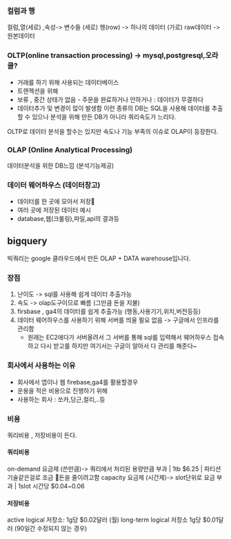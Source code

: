 
### 컬럼과 행
컬럼,열(세로) ,속성-> 변수들   (세로)
행(row) -> 하나의 데이터        (가로)
raw데이터 -> 원본데이터


### OLTP(online transaction processing) -> mysql,postgresql,오라클? 
- 거래를 하기 위해 사용되는 데이터베이스
- 트랜젝션을 위해
- 보류 , 중간 상태가 없음 - 주문을 완료하거나 안하거나 : 데이터가 무결하다
- 데이터추가 및 변경이 많이 발생함
이런 종류의 DB는 SQL을 사용해 데이터를 추출할 수 있으나 분석을 위해 만든 DB가 아니라 쿼리속도가 느리다.

OLTP로 데이터 분석을 할수는 있지만 속도나 기능 부족의 이슈로 OLAP이 등장한다.

### OLAP (Online Analytical Processing)
데이터분석을 위한 DB느낌 (분석기능제공)

### 데이터 웨어하우스 (데이터창고)
- 데이터를 한 곳에 모아서 저장
- 여러 곳에 저장된 데이터 예시
- database,웹(크롤링),파일,api의 결과등

## bigquery
빅쿼리는 google 클라우드에서 만든 OLAP + DATA warehouse입니다.

### 장점 
1. 난이도 -> sql를 사용해 쉽게 데이터 추출가능
2. 속도 -> olap도구이므로 빠름 (그만큼 돈을 지불)
3. firsbase , ga4의 데이터를 쉽게 추출가능 (행동,사용기기,위치,버전등등)
4. 데이터 웨어하우스를 사용하기 위해 서버를 띄울 필요 없음 -> 구글에서 인프라를 관리함
	- 원래는 EC2에다가 서버올려서 그 서버를 통해 sql를 입력해서 웨어하우스 접속하고 다시 받고를 하지만 여기서는 구글이 알아서 다 관리를 해준다~
### 회사에서 사용하는 이유
- 회사에서 앱이나 웹 firebase,ga4를 활용할경우
- 운용을 적은 비용으로 진행하기 위해
- 사용하는 회사 : 쏘카,당근,컬리,..등
### 비용
쿼리비용 , 저장비용이 든다.
#### 쿼리비용
on-demand 요금제 (쓴만큼)-> 쿼리에서 처리된 용량만큼 부과  | 1tb $6.25 | 파티션 기술같은걸로 조금 돈을 줄이려고함
capacity 요금제 (시간제)-> slot단위로 요금 부과  | 1slot 시간당 $0.04~0.06

#### 저장비용
active logical 저장소: 1g당 $0.02달러 (월)
long-term logical 저장소 1g당 $0.01달러 (90일간 수정되지 않는 경우)



